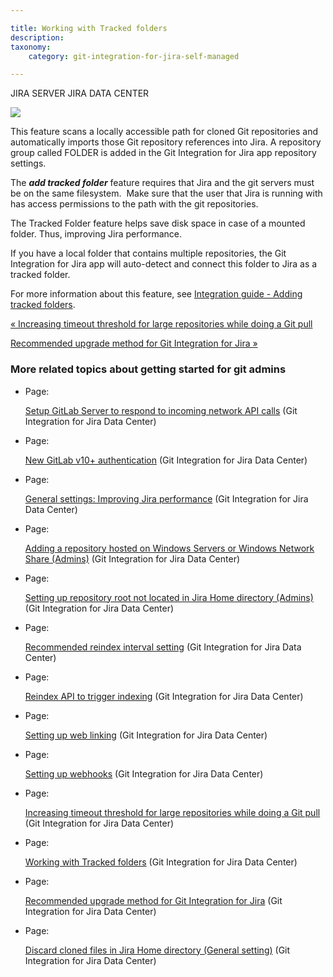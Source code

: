 ```yaml
---

title: Working with Tracked folders
description:
taxonomy:
    category: git-integration-for-jira-self-managed

---
```

JIRA SERVER JIRA DATA CENTER

![](https://bigbrassband.atlassian.net/wiki/download/thumbnails/1930396479/gitserver-gitcfg-connect2git-menu-add-tracked-folder.png?version=1&modificationDate=1630642795837&cacheVersion=1&api=v2&width=680&height=303)

This feature scans a locally accessible path for cloned Git repositories and automatically imports those Git repository references into Jira. A repository group called FOLDER is added in the Git Integration for Jira app repository settings.

The _**add tracked folder**_ feature requires that Jira and the git servers must be on the same filesystem.  Make sure that the user that Jira is running with has access permissions to the path with the git repositories.

The Tracked Folder feature helps save disk space in case of a mounted folder. Thus, improving Jira performance.

If you have a local folder that contains multiple repositories, the Git Integration for Jira app will auto-detect and connect this folder to Jira as a tracked folder.

For more information about this feature, see [Integration guide - Adding tracked folders](/wiki/spaces/GIJDC/pages/91947120/Tracked+Folders).

[« Increasing timeout threshold for large repositories while doing a Git pull](/wiki/spaces/GIJDC/pages/1930396447/Increasing+timeout+threshold+for+large+repositories+while+doing+a+Git+pull)

[Recommended upgrade method for Git Integration for Jira »](/wiki/spaces/GIJDC/pages/1930396509/Recommended+upgrade+method+for+Git+Integration+for+Jira)

### More related topics about getting started for git admins

*   Page:

    [Setup GitLab Server to respond to incoming network API calls](/wiki/spaces/GIJDC/pages/1930396193/Setup+GitLab+Server+to+respond+to+incoming+network+API+calls) (Git Integration for Jira Data Center)

*   Page:

    [New GitLab v10+ authentication](/wiki/spaces/GIJDC/pages/1930396211) (Git Integration for Jira Data Center)

*   Page:

    [General settings: Improving Jira performance](/wiki/spaces/GIJDC/pages/1930396229/General+settings%3A+Improving+Jira+performance) (Git Integration for Jira Data Center)

*   Page:

    [Adding a repository hosted on Windows Servers or Windows Network Share (Admins)](/wiki/spaces/GIJDC/pages/1930396287) (Git Integration for Jira Data Center)

*   Page:

    [Setting up repository root not located in Jira Home directory (Admins)](/wiki/spaces/GIJDC/pages/1930396317) (Git Integration for Jira Data Center)

*   Page:

    [Recommended reindex interval setting](/wiki/spaces/GIJDC/pages/1930396353/Recommended+reindex+interval+setting) (Git Integration for Jira Data Center)

*   Page:

    [Reindex API to trigger indexing](/wiki/spaces/GIJDC/pages/1930396333/Reindex+API+to+trigger+indexing) (Git Integration for Jira Data Center)

*   Page:

    [Setting up web linking](/wiki/spaces/GIJDC/pages/1930396395/Setting+up+web+linking) (Git Integration for Jira Data Center)

*   Page:

    [Setting up webhooks](/wiki/spaces/GIJDC/pages/1930396415/Setting+up+webhooks) (Git Integration for Jira Data Center)

*   Page:

    [Increasing timeout threshold for large repositories while doing a Git pull](/wiki/spaces/GIJDC/pages/1930396447/Increasing+timeout+threshold+for+large+repositories+while+doing+a+Git+pull) (Git Integration for Jira Data Center)

*   Page:

    [Working with Tracked folders](/wiki/spaces/GIJDC/pages/1930396479/Working+with+Tracked+folders) (Git Integration for Jira Data Center)

*   Page:

    [Recommended upgrade method for Git Integration for Jira](/wiki/spaces/GIJDC/pages/1930396509/Recommended+upgrade+method+for+Git+Integration+for+Jira) (Git Integration for Jira Data Center)

*   Page:

    [Discard cloned files in Jira Home directory (General setting)](/wiki/spaces/GIJDC/pages/1930396547) (Git Integration for Jira Data Center)